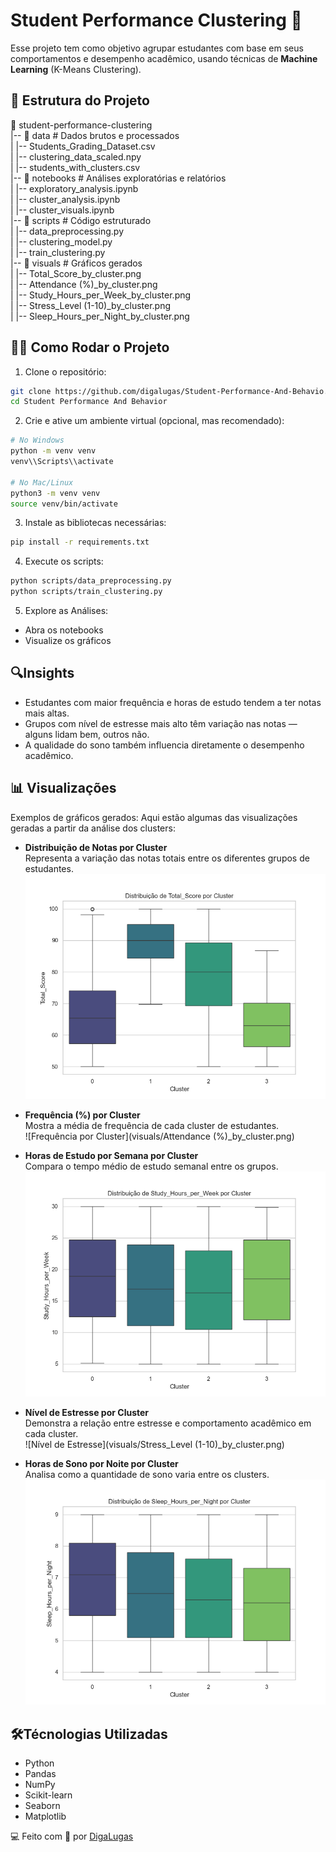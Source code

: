 # Student Performance Clustering 🚀

Esse projeto tem como objetivo agrupar estudantes com base em seus comportamentos e desempenho acadêmico, usando técnicas de **Machine Learning** (K-Means Clustering).

## 📁 Estrutura do Projeto

📂 student-performance-clustering  
|-- 📂 data                          # Dados brutos e processados  
|   |-- Students_Grading_Dataset.csv  
|   |-- clustering_data_scaled.npy  
|   |-- students_with_clusters.csv  
|-- 📂 notebooks                     # Análises exploratórias e relatórios  
|   |-- exploratory_analysis.ipynb  
|   |-- cluster_analysis.ipynb  
|   |-- cluster_visuals.ipynb  
|-- 📂 scripts                       # Código estruturado  
|   |-- data_preprocessing.py  
|   |-- clustering_model.py  
|   |-- train_clustering.py  
|-- 📂 visuals                       # Gráficos gerados  
|   |-- Total_Score_by_cluster.png  
|   |-- Attendance (%)_by_cluster.png  
|   |-- Study_Hours_per_Week_by_cluster.png  
|   |-- Stress_Level (1-10)_by_cluster.png  
|   |-- Sleep_Hours_per_Night_by_cluster.png  

## 🧑‍💻 Como Rodar o Projeto

1. Clone o repositório:
```bash
git clone https://github.com/digalugas/Student-Performance-And-Behavio.git
cd Student Performance And Behavior
```
2. Crie e ative um ambiente virtual (opcional, mas recomendado):
```bash
# No Windows
python -m venv venv
venv\\Scripts\\activate

# No Mac/Linux
python3 -m venv venv
source venv/bin/activate
```
3. Instale as bibliotecas necessárias:
```bash
pip install -r requirements.txt
```
4. Execute os scripts:
```bash
python scripts/data_preprocessing.py
python scripts/train_clustering.py
```
5. Explore as Análises:
* Abra os notebooks 
*  Visualize os gráficos

## 🔍Insights
* Estudantes com maior frequência e horas de estudo tendem a ter notas mais altas.
* Grupos com nível de estresse mais alto têm variação nas notas — alguns lidam bem, outros não.
* A qualidade do sono também influencia diretamente o desempenho acadêmico.

## 📊 Visualizações
Exemplos de gráficos gerados:
Aqui estão algumas das visualizações geradas a partir da análise dos clusters:

- **Distribuição de Notas por Cluster**  
  Representa a variação das notas totais entre os diferentes grupos de estudantes.  
  ![Distribuição de Notas por Cluster](visuals/Total_Score_by_cluster.png)  

- **Frequência (%) por Cluster**  
  Mostra a média de frequência de cada cluster de estudantes.  
  ![Frequência por Cluster](visuals/Attendance (%)_by_cluster.png)  

- **Horas de Estudo por Semana por Cluster**  
  Compara o tempo médio de estudo semanal entre os grupos.  
  ![Horas de Estudo por Semana](visuals/Study_Hours_per_Week_by_cluster.png)  

- **Nível de Estresse por Cluster**  
  Demonstra a relação entre estresse e comportamento acadêmico em cada cluster.  
  ![Nível de Estresse](visuals/Stress_Level (1-10)_by_cluster.png)  

- **Horas de Sono por Noite por Cluster**  
  Analisa como a quantidade de sono varia entre os clusters.  
  ![Horas de Sono por Noite](visuals/Sleep_Hours_per_Night_by_cluster.png)
## 🛠️Técnologias Utilizadas
* Python
* Pandas
* NumPy
* Scikit-learn
* Seaborn
* Matplotlib


💻 Feito com 💙 por [DigaLugas](github.com/DigaLugas)